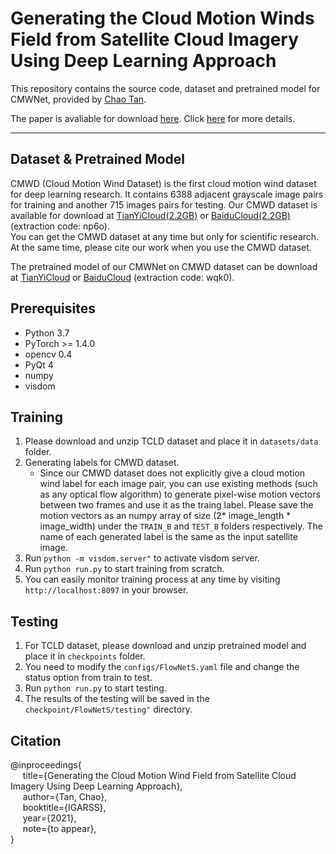 # Generating the Cloud Motion Winds Field from Satellite Cloud Imagery Using Deep Learning Approach


This repository contains the source code, dataset and pretrained model for CMWNet, provided by [Chao Tan](https://chao-tan.gitee.io).

The paper is avaliable for download [here](https://arxiv.org/abs/2010.01283). 
Click [here](https://chao-tan.gitee.io/projects/cmw-net/project-page.html) for more details.


***
## Dataset & Pretrained Model
CMWD (Cloud Motion Wind Dataset) is the first cloud motion wind dataset for deep learning research.
It contains 6388 adjacent grayscale image pairs for training and another 715 images pairs for testing.
Our CMWD dataset is available for download at [TianYiCloud(2.2GB)](https://cloud.189.cn/t/NRbARji2A3Qv) or [BaiduCloud(2.2GB)](https://pan.baidu.com/s/1B-W-OBHuKxqbfJktLqAnJQ) (extraction code: np6o).      
You can get the CMWD dataset at any time but only for scientific research. 
At the same time, please cite our work when you use the CMWD dataset.

The pretrained model of our CMWNet on CMWD dataset can be download at [TianYiCloud](https://cloud.189.cn/t/zyI3iyNZVV7n) or [BaiduCloud](https://pan.baidu.com/s/18kY_Li0myN5P1xgklbKufw) (extraction code: wqk0).

  
## Prerequisites
* Python 3.7
* PyTorch >= 1.4.0
* opencv 0.4
* PyQt 4
* numpy
* visdom


## Training
1. Please download and unzip TCLD dataset and place it in ```datasets/data``` folder.
2. Generating labels for CMWD dataset.
    - Since our CMWD dataset does not explicitly give a cloud motion wind label for each image pair, 
    you can use existing methods (such as any optical flow algorithm) to generate pixel-wise motion vectors between two frames and use it as the traing label.
    Please save the motion vectors as an numpy array of size (2* image_length * image_width) under the ```TRAIN_B``` and ```TEST_B``` folders respectively. 
    The name of each generated label is the same as the input satellite image.
3. Run ```python -m visdom.server"``` to activate visdom server.
4. Run ```python run.py``` to start training from scratch.
5. You can easily monitor training process at any time by visiting ```http://localhost:8097``` in your browser.


## Testing
1. For TCLD dataset, please download and unzip pretrained model and place it in ```checkpoints``` folder.
2. You need to modify the ```configs/FlowNetS.yaml``` file and change the status option from train to test.
3. Run ```python run.py``` to start testing.
4. The results of the testing will be saved in the ```checkpoint/FlowNetS/testing"``` directory.

## Citation
@inproceedings{      
&nbsp;&nbsp;&nbsp;&nbsp;  title={Generating the Cloud Motion Wind Field from Satellite Cloud Imagery Using Deep Learning Approach},         
&nbsp;&nbsp;&nbsp;&nbsp;  author={Tan, Chao},         
&nbsp;&nbsp;&nbsp;&nbsp;  booktitle={IGARSS},        
&nbsp;&nbsp;&nbsp;&nbsp;  year={2021},        
&nbsp;&nbsp;&nbsp;&nbsp;  note={to appear},       
}



